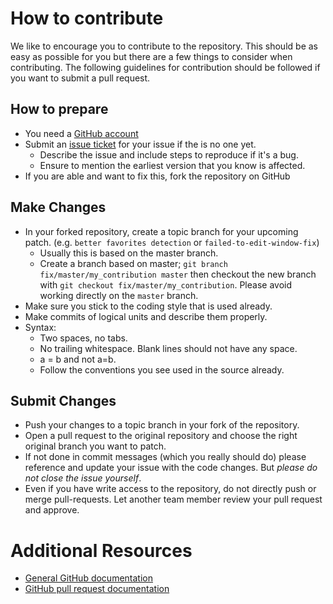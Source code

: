 # How to contribute

We like to encourage you to contribute to the repository.
This should be as easy as possible for you but there are a few things to consider when contributing.
The following guidelines for contribution should be followed if you want to submit a pull request.

## How to prepare

* You need a [GitHub account](https://github.com/signup/free)
* Submit an [issue ticket](https://github.com/Codeusa/poptart-app/issues) for your issue if the is no one yet.
	* Describe the issue and include steps to reproduce if it's a bug.
	* Ensure to mention the earliest version that you know is affected.
* If you are able and want to fix this, fork the repository on GitHub

## Make Changes

* In your forked repository, create a topic branch for your upcoming patch. (e.g. `better favorites detection` or `failed-to-edit-window-fix`)
	* Usually this is based on the master branch.
	* Create a branch based on master; `git branch
	fix/master/my_contribution master` then checkout the new branch with `git
	checkout fix/master/my_contribution`.  Please avoid working directly on the `master` branch.
* Make sure you stick to the coding style that is used already.
* Make commits of logical units and describe them properly.
* Syntax:
    * Two spaces, no tabs.
    * No trailing whitespace. Blank lines should not have any space.
    * a = b and not a=b.
    * Follow the conventions you see used in the source already.

## Submit Changes

* Push your changes to a topic branch in your fork of the repository.
* Open a pull request to the original repository and choose the right original branch you want to patch.
* If not done in commit messages (which you really should do) please reference and update your issue with the code changes. But _please do not close the issue yourself_.
* Even if you have write access to the repository, do not directly push or merge pull-requests. Let another team member review your pull request and approve.

# Additional Resources

* [General GitHub documentation](http://help.github.com/)
* [GitHub pull request documentation](http://help.github.com/send-pull-requests/)
